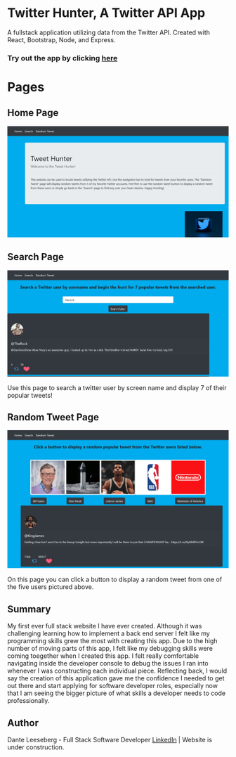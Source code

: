 # Twitter Hunter, A Twitter API App

A fullstack application utilizing data from the Twitter API. Created with React, Bootstrap, Node, and Express. 

### Try out the app by clicking [here](https://wandering-frost-1321.herokuapp.com/)

# Pages 

## Home Page 

![Home_Page](Home_Page.png)

## Search Page 

![Search_page](Search_Page.png)

Use this page to search a twitter user by screen name and display 7 of their popular tweets!

## Random Tweet Page 

![Random_Page](Random_Page.png)

On this page you can click a button to display a random tweet from one of the five users pictured above. 

## Summary 

My first ever full stack website I have ever created. Although it was challenging learning how to implement a back end server I felt like my programming skills grew the most with creating this app. Due to the high number of moving parts of this app, I felt like my debugging skills were coming toegether when I created this app. I felt really comfortable navigating inside the developer console to debug the issues I ran into whenever I was constructing each individual piece. Reflecting back, I would say the creation of this application gave me the confidence I needed to get out there and start applying for software developer roles, especially now that I am seeing the bigger picture of what skills a developer needs to code professionally. 

## Author 

Dante Leeseberg - Full Stack Software Developer [LinkedIn](https://www.linkedin.com/in/dante-leeseberg-bba05883/) | Website is under construction. 